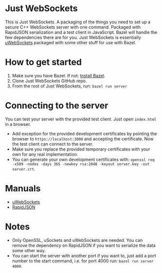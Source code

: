 <!--
  Title: Just WebSockets
  Description: A packaging of the things you need to set up a secure C++ WebSockets server with one command. Essentially a bazel version of uWebSockets. Tags: bazel uwebsockets usockets rapidjson openssl
  Author: Göran Syberg Falguera
  -->

# Just WebSockets
This is Just WebSockets. A packaging of the things you need to set up a secure C++ WebSockets server with one command. Packaged with RapidJSON serialization and a test client in JavaScript. Bazel will handle the few dependencies there are for you. Just WebSockets is essentially [uWebSockets](https://github.com/uNetworking/uWebSockets) packaged with some other stuff for use with Bazel.

# How to get started
1. Make sure you have Bazel. If not: [Install Bazel](https://docs.bazel.build/versions/4.2.2/install.html).
2. Clone Just WebSockets GitHub repo.
3. From the root of Just WebSockets, run: `bazel run server`

# Connecting to the server
You can test your server with the provided test client. Just open `index.html` in a browser.
- Add exception for the provided development certificates by pointing the browser to `https://localhost:3000` and accepting the certificate. Now the test client can connect to the server.
- Make sure you replace the provided temporary certificates with your own for any real implementation.
- You can generate your own development certificates with: `openssl req -x509 -nodes -days 365 -newkey rsa:2048 -keyout server.key -out server.crt`.

# Manuals
- [uWebSockets](https://github.com/uNetworking/uWebSockets/blob/master/misc/READMORE.md)
- [RapidJSON](https://rapidjson.org/) 

# Notes
- Only OpenSSL, uSockets and uWebSockets are needed. You can remove the dependency on RapidJSON if you want to serialize the data some other way.
- You can start the server with another port if you want to, just add a port number to the start command, i.e. for port 4000 run: `bazel run server 4000`.
